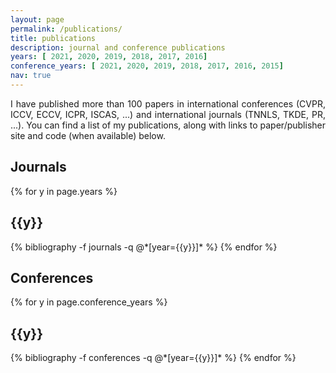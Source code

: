 ```yaml
---
layout: page
permalink: /publications/
title: publications
description: journal and conference publications
years: [ 2021, 2020, 2019, 2018, 2017, 2016]
conference_years: [ 2021, 2020, 2019, 2018, 2017, 2016, 2015]
nav: true
---
```


<p align="justify">
I have published more than 100 papers in international conferences (CVPR, ICCV, ECCV, ICPR, ISCAS, ...) and international journals (TNNLS, TKDE, PR, ...). You can find a list of my publications, along with links to paper/publisher site and code (when available) below.
</p>

## Journals

<div class="publications">

{% for y in page.years %}
  <h2 class="year">{{y}}</h2>
  {% bibliography -f journals -q @*[year={{y}}]* %}
{% endfor %}

</div>

## Conferences

<div class="publications">

{% for y in page.conference_years %}
  <h2 class="year">{{y}}</h2>
  {% bibliography -f conferences -q @*[year={{y}}]* %}
{% endfor %}

</div>


